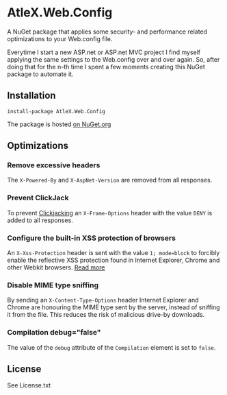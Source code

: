 # AtleX.Web.Config

A NuGet package that applies some security- and performance related
optimizations to your Web.config file.

Everytime I start a new ASP.net or ASP.net MVC project I find myself 
applying the same settings to the Web.config over and over again. So,
after doing that for the n-th time I spent a few moments creating
this NuGet package to automate it.

## Installation

```
install-package AtleX.Web.Config
```

The package is hosted [on NuGet.org](https://www.nuget.org/packages/AtleX.Web.Config/)

## Optimizations

### Remove excessive headers

The `X-Powered-By` and `X-AspNet-Version` are removed from all responses.

### Prevent ClickJack

To prevent [Clickjacking](https://www.owasp.org/index.php/Clickjacking) an 
`X-Frame-Options` header with the value `DENY` is added to all responses.

### Configure the built-in XSS protection of browsers

An `X-Xss-Protection` header is sent with the value `1; mode=block` to
forcibly enable the reflective XSS protection found in Internet Explorer,
Chrome and other Webkit browsers. [Read more](http://blogs.msdn.com/b/ie/archive/2008/07/02/ie8-security-part-iv-the-xss-filter.aspx)

### Disable MIME type sniffing

By sending an `X-Content-Type-Options` header Internet Explorer and Chrome 
are honouring the MIME type sent by the server, instead of sniffing it from
the file. This reduces the risk of malicious drive-by downloads.

### Compilation debug="false"

 The value of the `debug` attribute of the `Compilation` element is set to 
 `false`.

## License

See License.txt